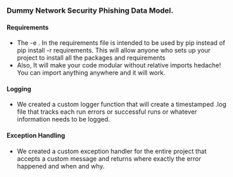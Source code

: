 ### Dummy Network Security Phishing Data Model.

#### Requirements
- The -e . In the requirements file is intended to be used by pip instead of pip install -r requirements. This will allow anyone who sets up your project to install all the packages and requirements
- Also, It will make your code modular without relative imports hedache! You can import anything anywhere and it will work.

#### Logging
- We created a custom logger function that will create a timestamped .log file that tracks each run errors or successful runs or whatever information needs to be logged.

#### Exception Handling
- We created a custom exception handler for the entire project that accepts a custom message and returns where exactly the error happened and when and why.